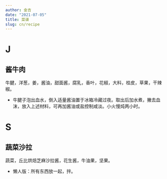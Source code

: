 ```yaml
---
author: 金吉
date: "2021-07-05"
title: 菜谱
slug: cn/recipe
---
```


# J

## 酱牛肉

牛腱，洋葱，姜，酱油，甜面酱，腐乳，香叶，花椒，大料，桂皮，草果，干辣椒。

-   牛腱子泡出血水，倒入适量酱油置于冰箱冷藏过夜。取出后加水煮，撇去血沫，放入上述材料，可再加酱油或盐控制咸淡。小火慢炖两小时。




# S

## 蔬菜沙拉

蔬菜，丘比烘焙芝麻沙拉酱，花生酱，牛油果，坚果。

-   懒人版：所有东西放一起，拌。



